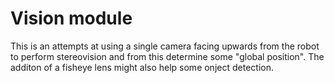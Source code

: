 # Vision module

This is an attempts at using a single camera facing upwards from the robot to perform stereovision and from this determine some "global position". The additon of a fisheye lens might also help some onject detection.